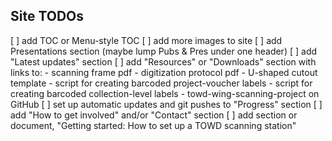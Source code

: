 ## Site TODOs

[ ] add TOC or Menu-style TOC
[ ] add more images to site
[ ] add Presentations section (maybe lump Pubs & Pres under one header)
[ ] add "Latest updates" section
[ ] add "Resources" or "Downloads" section with links to:
    - scanning frame pdf
    - digitization protocol pdf
    - U-shaped cutout template
    - script for creating barcoded project-voucher labels
    - script for creating barcoded collection-level labels
    - towd-wing-scanning-project on GitHub
[ ] set up automatic updates and git pushes to "Progress" section
[ ] add "How to get involved" and/or "Contact" section
[ ] add section or document, "Getting started: How to set up a TOWD scanning station"
